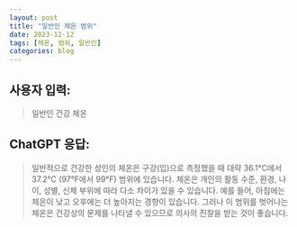 ```yaml
---
layout: post
title: "일반인 체온 범위"
date: 2023-12-12
tags: [체온, 범위, 일반인]
categories: blog
---
```


## 사용자 입력:
> 일반인 건강 체온

## ChatGPT 응답:
> 일반적으로 건강한 성인의 체온은 구강(입)으로 측정했을 때 대략 36.1°C에서 37.2°C (97°F에서 99°F) 범위에 있습니다. 체온은 개인의 활동 수준, 환경, 나이, 성별, 신체 부위에 따라 다소 차이가 있을 수 있습니다. 예를 들어, 아침에는 체온이 낮고 오후에는 더 높아지는 경향이 있습니다. 그러나 이 범위를 벗어나는 체온은 건강상의 문제를 나타낼 수 있으므로 의사의 진찰을 받는 것이 좋습니다.

